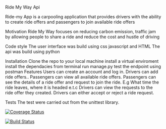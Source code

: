 Ride My Way Api

Ride-my App is a carpooling application that provides drivers with the ability to create ride offers 
and passengers to join available ride offers

Motivation
Ride My Way focuses on reducing carbon emission, traffic jam by allowing people to share a ride and reduce the cost and hustle of driving

Code style
The user interface was build using css javascript and HTML
The api was build using python

Installation
Clone the repo to your local machine
install a virtual enviroment
install the dependacies
from terminal run manage.py
test the endpoint using postman
Features
Users can create an account and log in. 
Drivers can add ride offers.. 
Passengers can view all available ride offers. 
Passengers can see the details of a ride offer and request to join the ride. E.g What time 
the ride leaves, where it is headed e.t.c 
Drivers can view the requests to the ride offer they created. 
Drivers can either accept or reject a ride request. 

Tests
The test were carried out from the unittest library.

[![Coverage Status](https://coveralls.io/repos/github/SelaDanti/rideMyWay-api/badge.svg?branch=api-v2-ride-158598508)](https://coveralls.io/github/SelaDanti/rideMyWay-api?branch=api-v2-ride-158598508)

[![Build Status](https://travis-ci.org/SelaDanti/rideMyWay-api.svg?branch=api-v2-ride-158598508)](https://travis-ci.org/SelaDanti/rideMyWay-api)
